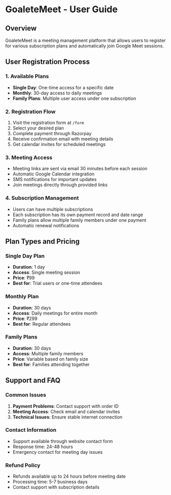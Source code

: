 # GoaleteMeet - User Guide

## Overview
GoaleteMeet is a meeting management platform that allows users to register for various subscription plans and automatically join Google Meet sessions.

## User Registration Process

### 1. Available Plans
- **Single Day**: One-time access for a specific date
- **Monthly**: 30-day access to daily meetings
- **Family Plans**: Multiple user access under one subscription

### 2. Registration Flow
1. Visit the registration form at `/form`
2. Select your desired plan
3. Complete payment through Razorpay
4. Receive confirmation email with meeting details
5. Get calendar invites for scheduled meetings

### 3. Meeting Access
- Meeting links are sent via email 30 minutes before each session
- Automatic Google Calendar integration
- SMS notifications for important updates
- Join meetings directly through provided links

### 4. Subscription Management
- Users can have multiple subscriptions
- Each subscription has its own payment record and date range
- Family plans allow multiple family members under one payment
- Automatic renewal notifications

## Plan Types and Pricing

### Single Day Plan
- **Duration**: 1 day
- **Access**: Single meeting session
- **Price**: ₹99
- **Best for**: Trial users or one-time attendees

### Monthly Plan
- **Duration**: 30 days
- **Access**: Daily meetings for entire month
- **Price**: ₹299
- **Best for**: Regular attendees

### Family Plans
- **Duration**: 30 days
- **Access**: Multiple family members
- **Price**: Variable based on family size
- **Best for**: Families attending together

## Support and FAQ

### Common Issues
1. **Payment Problems**: Contact support with order ID
2. **Meeting Access**: Check email and calendar invites
3. **Technical Issues**: Ensure stable internet connection

### Contact Information
- Support available through website contact form
- Response time: 24-48 hours
- Emergency contact for meeting day issues

### Refund Policy
- Refunds available up to 24 hours before meeting date
- Processing time: 5-7 business days
- Contact support with subscription details
